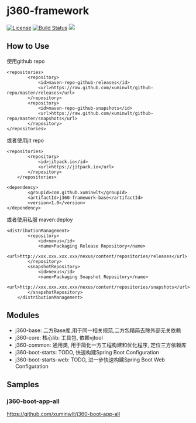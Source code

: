 # j360-framework


[![License](https://img.shields.io/badge/license-Apache%202-4EB1BA.svg)](https://www.apache.org/licenses/LICENSE-2.0.html)
[![Build Status](https://travis-ci.org/xuminwlt/j360-framework-parent.svg?branch=master)](https://travis-ci.org/xuminwlt/j360-framework-parent)
[![](https://jitpack.io/v/xuminwlt/j360-framework-parent.svg)](https://jitpack.io/#xuminwlt/j360-framework-parent)

## How to Use

使用github repo
```
<repositories>
        <repository>
            <id>maven-repo-github-releases</id>
            <url>https://raw.github.com/xuminwlt/github-repo/master/releases</url>
        </repository>
        <repository>
            <id>maven-repo-github-snapshots</id>
            <url>https://raw.github.com/xuminwlt/github-repo/master/snapshots</url>
        </repository>
</repositories>
```

或者使用jit repo
```
<repositories>
		<repository>
		    <id>jitpack.io</id>
		    <url>https://jitpack.io</url>
		</repository>
	</repositories>
```

```
<dependency>
	    <groupId>com.github.xuminwlt</groupId>
	    <artifactId>j360-framework-base</artifactId>
	    <version>1.0</version>
</dependency>
```

或者使用私服 maven:deploy
```
<distributionManagement>
        <repository>
            <id>nexus</id>
            <name>Packaging Release Repository</name>
            <url>http://xxx.xxx.xxx.xxx/nexus/content/repositories/releases</url>
        </repository>
        <snapshotRepository>
            <id>nexus</id>
            <name>Packaging Snapshot Repository</name>
            <url>http://xxx.xxx.xxx.xxx/nexus/content/repositories/snapshots</url>
        </snapshotRepository>
    </distributionManagement>

```

## Modules

- j360-base: 二方Base库,用于同一相关规范,二方包精简去除外部无关依赖
- j360-core: 核心lib: 工具包, 依赖vjtool
- j360-common: 通用类, 用于简化一方工程构建和优化程序, 定位三方依赖库
- j360-boot-starts: TODO, 快速构建Spring Boot Configuration
- j360-boot-starts-web: TODO, 进一步快速构建Spring Boot Web Configuration
 
## Samples

### j360-boot-app-all

https://github.com/xuminwlt/j360-boot-app-all


